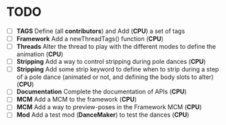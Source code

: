 # TODO
- [ ] **TAGS** Define (all **contributors**) and Add (**CPU**) a set of tags
- [ ] **Framework** Add a newThreadTags() function (**CPU**)
- [ ] **Threads** Alter the thread to play with the different modes to define the animation (**CPU**)
- [ ] **Stripping** Add a way to control stripping during pole dances (**CPU**)
- [ ] **Stripping** Add some strip keyword to define when to strip during a step of a pole dance (animated or not, and defining the body slots to alter) (**CPU**)
- [ ] **Documentation** Complete the documentation of APIs (**CPU**)
- [ ] **MCM** Add a MCM to the framework (**CPU**)
- [ ] **MCM** Add a way to preview-poses in the Framework MCM (**CPU**)
- [ ] **Mod** Add a test mod (__DanceMaker__) to test the dances (**CPU**)
